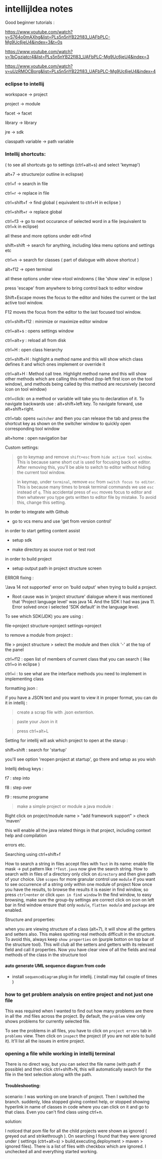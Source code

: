 # intellijIdea notes

Good beginner tutorials :

https://www.youtube.com/watch?v=S764o0mAXhg&list=PLs5n5nYB22fI83_UAFbPLC-Mg9Uc6jeU4&index=3&t=0s



https://www.youtube.com/watch?v=1bCgzjatcr4&list=PLs5n5nYB22fI83_UAFbPLC-Mg9Uc6jeU4&index=3



https://www.youtube.com/watch?v=uUzRMOCBorg&list=PLs5n5nYB22fI83_UAFbPLC-Mg9Uc6jeU4&index=4





### eclipse to intellij



workspace -> project

project -> module

facet -> facet

library -> library

jre -> sdk

classpath variable -> path variable

### Intellij shortcuts:

( to see all shortcuts go to settings (ctrl+alt+s) and select 'keymap')

alt+7 -> structure(or outline in eclispse)

ctrl+f -> search in file

ctrl+r -> replace in file

ctrl+shift+f -> find global ( equivalent to ctrl+H in eclipse )

ctrl+shift+r -> replace global

ctrl+f3 -> go to next occurance of selected word in a file (equivalent to ctrl+k in eclipse)

all these and more options under edit->find

shift+shift -> search for anything, including Idea menu options and settings etc

ctrl+n -> search for classes ( part of dialogue with above shortcut )


alt+f12 -> open terminal

all these options under view->tool windowns ( like 'show view' in eclipse )



press 'escape' from anywhere to bring control back to editor window

Shift+Escape moves the focus to the editor and hides the current or the last active tool window.

F12 moves the focus from the editor to the last focused tool window.

ctrl+shift+f12 : minimize or maximize editor window

ctrl+alt+s : opens settings window

ctrl+alt+y : reload all from disk

ctrl+H : open class hierarchy

ctrl+shift+H : highlight a method name and this will show which class defines it and which ones implement or override it

ctrl+alt+H : Method call tree. Highlight method name and this will show other methods which are calling this method (top-left first icon on the tool window), and methods being called by this method are recursively (second icon on tool window)

ctrl+click: on a method or variable will take you to declaration of it. To navigate backwards use : alt+shift+left key. To navigate forward, use alt+shift+right.

ctrl+tab: opens `switcher` and then you can release the tab and press the shortcut key as shown on the switcher window to quickly open corresponding tool window 

alt+home : open navigation bar 

Custom settings:

> go to keymap and remove `shift+esc` from `hide active tool window`. This is because same short cut is used for focusing back on editor. After removing this, you'll be able to switch to editor without hiding the current tool window.

> in keymap, under `terminal`, remove `esc` from `switch focus to editor`. This is because many times to break terminal commands we use `esc` instead of `q`. This accidental press of `esc` moves focus to editor and then whatever you type gets written to editor file by mistake. To avoid this, change this setting.



In order to integrate with Github

- go to vcs menu and use 'get from version control' 

in order to start getting content assist

- setup sdk

- make directory as source root or test root

in order to build project

- setup output path in project structure screen





ERROR fixing :

'Java 14 not supported' error on 'build output' when trying to build a project.

- Root cause was in 'project structure' dialogue where it was mentioned that 'Project language level' was java 14. And the SDK I had was java 11. Error solved once i selected 'SDK default' in the language level.



To see which SDK(JDK) you are using :

file->project structure->project settings->project



to remove a module from project :

file > project structure > select the module and then click '-' at the top of the panel



ctrl+f12 : open list of members of current class that you can search ( like ctrl+o in eclipse )



ctrl+i : to see what are the interface methods you need to implement in implementing class



formatting json :

if you have a JSON text  and you want to view it in proper format, you can do it in intellij :

>    create a scrap file with .json extention.

>    paste your Json in it

>    press ctrl+alt+L



Setting for intellij will ask which project to open at the starup :

shift+shift : search for 'startup'

you'll see option 'reopen project at startup', go there and setup as you wish



Intellij debug keys :

f7 : step into

f8 : step over

f9 : resume programe



> make a simple project or module a java module :

Right click on project/module name > "add framework support" > check 'maven'

this will enable all the java related things in that project, including context help and compilation 

errors etc. 



Searching using ctrl+shift+f

How to search a string in files accept files with `Test` in its name:
enable file mask -> put pattern like `!*Test.java`
now give the search string.
How to search with in files of a directory only
click on `directory` and then give path of your choice.
Use `scopes` for more granular control
use `module` if you want to see occurrence of a string only within one module of project
Now once you have the results, to browse the results it is easier in find window, so press `ctrl+enter` or click `open in find window`
In the find window, to easy browsing, make sure the group-by settings are correct
click on icon on left bar in find window
ensure that only `module`, `flatten module` and `package` are enabled.


Structure and properties:

when you are viewing structure of a class (alt+7), it will show all the getters and setters also. This makes spotting real methods difficult in the structure. To avoid this, always keep `show properties` on (purple botton on top bar of the structure tool). This will club all the setters and getters with its relevant field and call it properties. Now you have clear view of all the fields and real methods of the class in the structure tool





#### auto generate UML sequence diagram from code

 - install `sequenceDiagram` plug in for intellij. ( install may fail couple of times )



### how to get problem analysis on entire project and not just one file

This was required when I wanted to find out how many problems are there in all the .md files across the project. By default, the `problem` view only shows problems for currently selected file. 

To see the problems in all files, you have to click on `project errors` tab in `problems` view. Then click on `inspect` the project (if you are not able to build it). It'll list all the issues in entire project.

### opening a file while working in intellij terminal

There is no direct way, but you can select the file name (with path if possible) and then click ctrl+shift+N, this will automatically search for the file in the text selection along with the path.

#### Troubleshooting:

scenario: I was working on one branch of project. Then I switched the branch. suddenly, Idea stopped giving context help, or stopped showing hyperlink in name of classes in code where you can click on it and go to that class. Even you can't find class using ctrl+n.

solution:

I noticed that pom file for all the child projects were shown as ignored ( greyed out and strikethrough ). On searching I found that they were ignored under ( settings (ctrt+alt+s) > build,executing,deployment > maven > ignored files). There is a list of files with checkbox which are ignored. I unchecked all and everything started working.
